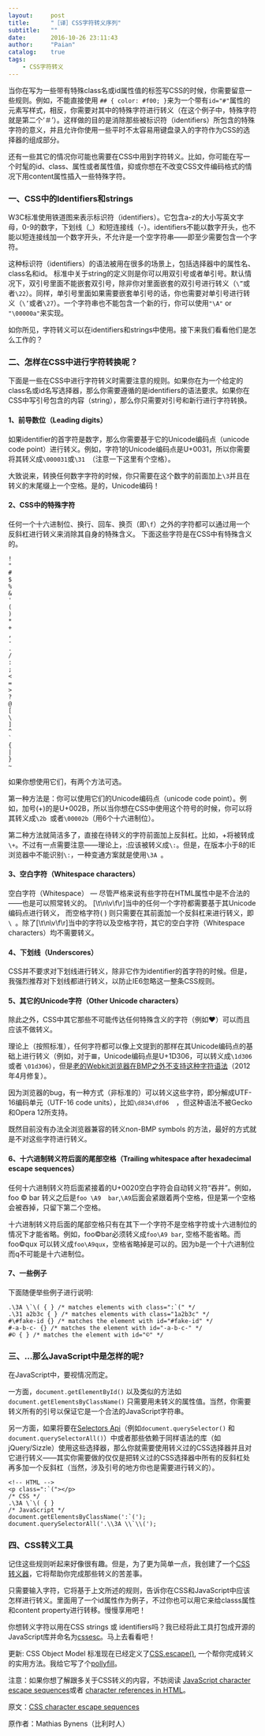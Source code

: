 ```yaml
---
layout:     post
title:      "［译］CSS字符转义序列"
subtitle:   ""
date:       2016-10-26 23:11:43
author:     "Paian"
catalog:    true
tags:
    - CSS字符转义
---
```


当你在写为一些带有特殊class名或id属性值的标签写CSS的时候，你需要留意一些规则。例如，不能直接使用 `## { color: #f00; }`来为一个带有`id="#"`属性的元素写样式，相反，你需要对其中的特殊字符进行转义（在这个例子中，特殊字符就是第二个‘＃’）。这样做的目的是消除那些被标识符（identifiers）所包含的特殊字符的意义，并且允许你使用一些平时不太容易用键盘录入的字符作为CSS的选择器的组成部分。

还有一些其它的情况你可能也需要在CSS中用到字符转义。比如，你可能在写一个时髦的id、class、属性或者属性值，抑或你想在不改变CSS文件编码格式的情况下用content属性插入一些特殊字符。

### 一、CSS中的Identifiers和strings

W3C标准使用铁道图来表示标识符（identifiers）。它包含a-z的大小写英文字母，0-9的数字，下划线（_）和短连接线（-）。identifiers不能以数字开头，也不能以短连接线加一个数字开头，不允许是一个空字符串——即至少需要包含一个字符。

这种标识符（identifiers）的语法被用在很多的场景上，包括选择器中的属性名、class名和id。
标准中关于string的定义则是你可以用双引号或者单引号。默认情况下，双引号里面不能嵌套双引号，除非你对里面嵌套的双引号进行转义（`\”`或者`\22`）。同样，单引号里面如果需要嵌套单引号的话，你也需要对单引号进行转义（`\’`或者`\27`）。一个字符串也不能包含一个新的行，你可以使用`"\A"` or `"\00000a"`来实现。

如你所见，字符转义可以在identifiers和strings中使用。接下来我们看看他们是怎么工作的？

### 二、怎样在CSS中进行字符转换呢？

下面是一些在CSS中进行字符转义时需要注意的规则。如果你在为一个给定的class名或id名写选择器，那么你需要遵循的是identifiers的语法要求。如果你在CSS中写引号包含的内容（string），那么你只需要对引号和新行进行字符转换。

#### 1、前导数位（Leading digits）

如果identifier的首字符是数字，那么你需要基于它的Unicode编码点（unicode code point）进行转义。例如，字符1的Unicode编码点是U+0031，所以你需要将其转义成`\000031`或`\31 `（注意一下这里有个空格）。

大致说来，转换任何数字字符的时候，你只需要在这个数字的前面加上`\3`并且在转义的末尾缀上一个空格。是的，Unicode编码！

#### 2、CSS中的特殊字符

任何一个十六进制位、换行、回车、换页（即`\f`）之外的字符都可以通过用一个反斜杠进行转义来消除其自身的特殊含义。
下面这些字符是在CSS中有特殊含义的。

```
!
"
#
$
%
&
'
(
)
*
+
,
-
.
/
:
;
<
=
>
?
@
[
\
]
^
`
{
|
}
~
```

如果你想使用它们，有两个方法可选。

第一种方法是：你可以使用它们的Unicode编码点（unicode code point）。例如，加号(+)的是U+002B，所以当你想在CSS中使用这个符号的时候，你可以将其转义成`\2b `或者`\00002b`（用6个十六进制位）。

第二种方法就简洁多了，直接在待转义的字符前面加上反斜杠。比如，+将被转成`\+`。不过有一点需要注意——理论上，:应该被转义成`\:`。但是，在版本小于8的IE浏览器中不能识别`\:`，一种变通方案就是使用`\3A `。

#### 3、空白字符（Whitespace characters）

空白字符（Whitespace） — 尽管严格来说有些字符在HTML属性中是不合法的——也是可以照常转义的。
[\t\n\v\f\r]当中的任何一个字符都需要基于其Unicode编码点进行转义， 而空格字符( ) 则只需要在其前面加一个反斜杠来进行转义，即`\ `。除了[\t\n\v\f\r]当中的字符以及空格字符，其它的空白字符（Whitespace characters）均不需要转义。

#### 4、下划线（Underscores）

CSS并不要求对下划线进行转义，除非它作为identifier的首字符的时候。但是，我强烈推荐对下划线都进行转义，以防止IE6忽略这一整条CSS规则。

#### 5、其它的Unicode字符（Other Unicode characters）

除此之外，CSS中其它那些不可能传达任何特殊含义的字符（例如♥）可以而且应该不做转义。

理论上（按照标准），任何字符都可以像上文提到的那样在其Unicode编码点的基础上进行转义（例如，对于𝌆，Unicode编码点是U+1D306，可以转义成`\1d306 `或者 `\01d306`），但是[老的Webkit浏览器在BMP之外不支持这种字符语法](https://bugs.webkit.org/show_bug.cgi?id=76152)（2012年4月修复）。

因为浏览器的bug，有一种方式（非标准的）可以转义这些字符，即分解成UTF-16编码单元（UTF-16 code units），比如`\d834\df06  `，但这种语法不被Gecko和Opera 12所支持。

既然目前没有办法全浏览器兼容的转义non-BMP symbols 的方法，最好的方式就是不对这些字符进行转义。

#### 6、十六进制转义符后面的尾部空格（Trailing whitespace after hexadecimal escape sequences）

任何十六进制转义符后面紧接着的U+0020空白字符会自动转义符“吞并”。例如，foo © bar 转义之后是` foo \A9  bar `,`\A9`后面会紧跟着两个空格，但是第一个空格会被吞掉，只留下第二个空格。

十六进制转义符后面的尾部空格只有在其下一个字符不是空格字符或十六进制位的情况下才能省略。例如，foo©bar必须转义成`foo\A9 bar`, 空格不能省略。而foo©qux 可以转义成`foo\A9qux`，空格省略掉是可以的。因为b是一个十六进制位而q不可能是十六进制位。

#### 7、一些例子

下面随便举些例子进行说明:

```
.\3A \`\( { } /* matches elements with class=":`(" */
.\31 a2b3c { } /* matches elements with class="1a2b3c" */
#\#fake-id {} /* matches the element with id="#fake-id" */
#-a-b-c- {} /* matches the element with id="-a-b-c-" */
#© { } /* matches the element with id="©" */
```

### 三、…那么JavaScript中是怎样的呢?

在JavaScript中，要视情况而定。

一方面，`document.getElementById()` 以及类似的方法如`document.getElementsByClassName()` 只需要用未转义的属性值。当然，你需要转义所有的引号以保证它是一个合法的JavaScript字符串。

另一方面，如果将要在[Selectors Api]( https://www.w3.org/TR/selectors-api/)（例如`document.querySelector()` 和 `document.querySelectorAll()`）中或者那些依赖于同样语法的库（如jQuery/Sizzle）使用这些选择器，那么你就需要使用转义过的CSS选择器并且对它进行转义——其实你需要做的仅仅是把转义过的CSS选择器中所有的反斜杠处再多加一个反斜杠（当然，涉及引号的地方你也是需要进行转义的）。

```
<!-- HTML -->
<p class=":`("></p>
/* CSS */
.\3A \`\( { }
/* JavaScript */
document.getElementsByClassName(':`(');
document.querySelectorAll('.\\3A \\`\\(');
```

### 四、CSS转义工具

记住这些规则听起来好像很有趣。但是，为了更为简单一点，我创建了一个[CSS转义器]( https://mothereff.in/css-escapes)，它将帮助你完成那些转义的苦差事。

只需要输入字符，它将基于上文所述的规则，告诉你在CSS和JavaScript中应该怎样进行转义。里面用了一个id属性作为例子，不过你也可以用它来给classs属性和content property进行转移。慢慢享用吧！

你想转义字符以用在CSS strings 或 identifiers吗？我已经将此工具打包成开源的JavaScript库并命名为[cssesc]( https://github.com/mathiasbynens/cssesc)。马上去看看吧！


更新:  CSS Object Model 标准现在已经定义了[CSS.escape()](https://drafts.csswg.org/cssom/#the-css.escape%28%29-method), 一个帮你完成转义的实用方法。我给它写了个[pollyfill]( https://github.com/mathiasbynens/CSS.escape)。

注意：如果你想了解跟多关于CSS转义的内容，不妨阅读 [JavaScript character escape sequences]( https://mathiasbynens.be/notes/javascript-escapes)或者 [character references in HTML]( https://mathiasbynens.be/notes/ambiguous-ampersands)。


原文：[CSS character escape sequences](https://mathiasbynens.be/notes/css-escapes)

原作者：Mathias Bynens（比利时人）



